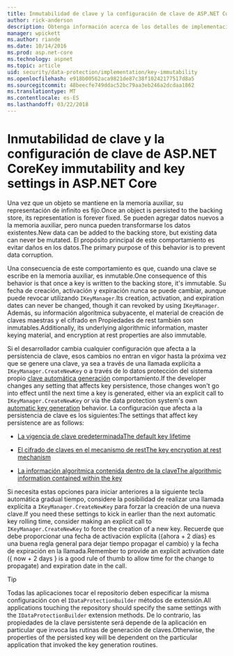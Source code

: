 ```yaml
---
title: Inmutabilidad de clave y la configuración de clave de ASP.NET Core
author: rick-anderson
description: Obtenga información acerca de los detalles de implementación de la inmutabilidad de clave de protección de datos de ASP.NET Core API.
manager: wpickett
ms.author: riande
ms.date: 10/14/2016
ms.prod: asp.net-core
ms.technology: aspnet
ms.topic: article
uid: security/data-protection/implementation/key-immutability
ms.openlocfilehash: e918b00562aca9821de87c38f10242177517d8a5
ms.sourcegitcommit: 48beecfe749ddac52bc79aa3eb246a2dcdaa1862
ms.translationtype: MT
ms.contentlocale: es-ES
ms.lasthandoff: 03/22/2018
---
```

# <a name="key-immutability-and-key-settings-in-aspnet-core"></a><span data-ttu-id="1ee96-103">Inmutabilidad de clave y la configuración de clave de ASP.NET Core</span><span class="sxs-lookup"><span data-stu-id="1ee96-103">Key immutability and key settings in ASP.NET Core</span></span>

<span data-ttu-id="1ee96-104">Una vez que un objeto se mantiene en la memoria auxiliar, su representación de infinito es fijo.</span><span class="sxs-lookup"><span data-stu-id="1ee96-104">Once an object is persisted to the backing store, its representation is forever fixed.</span></span> <span data-ttu-id="1ee96-105">Se pueden agregar datos nuevos a la memoria auxiliar, pero nunca pueden transformarse los datos existentes.</span><span class="sxs-lookup"><span data-stu-id="1ee96-105">New data can be added to the backing store, but existing data can never be mutated.</span></span> <span data-ttu-id="1ee96-106">El propósito principal de este comportamiento es evitar daños en los datos.</span><span class="sxs-lookup"><span data-stu-id="1ee96-106">The primary purpose of this behavior is to prevent data corruption.</span></span>

<span data-ttu-id="1ee96-107">Una consecuencia de este comportamiento es que, cuando una clave se escribe en la memoria auxiliar, es inmutable.</span><span class="sxs-lookup"><span data-stu-id="1ee96-107">One consequence of this behavior is that once a key is written to the backing store, it's immutable.</span></span> <span data-ttu-id="1ee96-108">Su fecha de creación, activación y expiración nunca se puede cambiar, aunque puede revocar utilizando `IKeyManager`.</span><span class="sxs-lookup"><span data-stu-id="1ee96-108">Its creation, activation, and expiration dates can never be changed, though it can revoked by using `IKeyManager`.</span></span> <span data-ttu-id="1ee96-109">Además, su información algorítmica subyacente, el material de creación de claves maestras y el cifrado en Propiedades de rest también son inmutables.</span><span class="sxs-lookup"><span data-stu-id="1ee96-109">Additionally, its underlying algorithmic information, master keying material, and encryption at rest properties are also immutable.</span></span>

<span data-ttu-id="1ee96-110">Si el desarrollador cambia cualquier configuración que afecta a la persistencia de clave, esos cambios no entran en vigor hasta la próxima vez que se genere una clave, ya sea a través de una llamada explícita a `IKeyManager.CreateNewKey` o a través de lo datos protección del sistema propio [clave automática generación](xref:security/data-protection/implementation/key-management#data-protection-implementation-key-management) comportamiento.</span><span class="sxs-lookup"><span data-stu-id="1ee96-110">If the developer changes any setting that affects key persistence, those changes won't go into effect until the next time a key is generated, either via an explicit call to `IKeyManager.CreateNewKey` or via the data protection system's own [automatic key generation](xref:security/data-protection/implementation/key-management#data-protection-implementation-key-management) behavior.</span></span> <span data-ttu-id="1ee96-111">La configuración que afecta a la persistencia de clave es los siguientes:</span><span class="sxs-lookup"><span data-stu-id="1ee96-111">The settings that affect key persistence are as follows:</span></span>

* [<span data-ttu-id="1ee96-112">La vigencia de clave predeterminada</span><span class="sxs-lookup"><span data-stu-id="1ee96-112">The default key lifetime</span></span>](xref:security/data-protection/implementation/key-management#data-protection-implementation-key-management)

* [<span data-ttu-id="1ee96-113">El cifrado de claves en el mecanismo de rest</span><span class="sxs-lookup"><span data-stu-id="1ee96-113">The key encryption at rest mechanism</span></span>](xref:security/data-protection/implementation/key-encryption-at-rest#data-protection-implementation-key-encryption-at-rest)

* [<span data-ttu-id="1ee96-114">La información algorítmica contenida dentro de la clave</span><span class="sxs-lookup"><span data-stu-id="1ee96-114">The algorithmic information contained within the key</span></span>](xref:security/data-protection/configuration/overview#changing-algorithms-with-usecryptographicalgorithms)

<span data-ttu-id="1ee96-115">Si necesita estas opciones para iniciar anteriores a la siguiente tecla automática gradual tiempo, considere la posibilidad de realizar una llamada explícita a `IKeyManager.CreateNewKey` para forzar la creación de una nueva clave.</span><span class="sxs-lookup"><span data-stu-id="1ee96-115">If you need these settings to kick in earlier than the next automatic key rolling time, consider making an explicit call to `IKeyManager.CreateNewKey` to force the creation of a new key.</span></span> <span data-ttu-id="1ee96-116">Recuerde que debe proporcionar una fecha de activación explícita ({ahora + 2 días} es una buena regla general para dejar tiempo propagar el cambio) y la fecha de expiración en la llamada.</span><span class="sxs-lookup"><span data-stu-id="1ee96-116">Remember to provide an explicit activation date ({ now + 2 days } is a good rule of thumb to allow time for the change to propagate) and expiration date in the call.</span></span>

>[!TIP]
> <span data-ttu-id="1ee96-117">Todas las aplicaciones tocar el repositorio deben especificar la misma configuración con el `IDataProtectionBuilder` métodos de extensión.</span><span class="sxs-lookup"><span data-stu-id="1ee96-117">All applications touching the repository should specify the same settings with the `IDataProtectionBuilder` extension methods.</span></span> <span data-ttu-id="1ee96-118">De lo contrario, las propiedades de la clave persistente será depende de la aplicación en particular que invoca las rutinas de generación de claves.</span><span class="sxs-lookup"><span data-stu-id="1ee96-118">Otherwise, the properties of the persisted key will be dependent on the particular application that invoked the key generation routines.</span></span>
